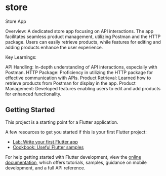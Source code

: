 # store

Store App

Overview:
A dedicated store app focusing on API interactions. The app facilitates seamless product management, utilizing Postman and the HTTP package. Users can easily retrieve products, while features for editing and adding products enhance the user experience.

Key Learnings:

API Handling: In-depth understanding of API interactions, especially with Postman.
HTTP Package: Proficiency in utilizing the HTTP package for effective communication with APIs.
Product Retrieval: Learned how to retrieve products from Postman for display in the app.
Product Management: Developed features enabling users to edit and add products for enhanced functionality.

## Getting Started

This project is a starting point for a Flutter application.

A few resources to get you started if this is your first Flutter project:

- [Lab: Write your first Flutter app](https://docs.flutter.dev/get-started/codelab)
- [Cookbook: Useful Flutter samples](https://docs.flutter.dev/cookbook)

For help getting started with Flutter development, view the
[online documentation](https://docs.flutter.dev/), which offers tutorials,
samples, guidance on mobile development, and a full API reference.
